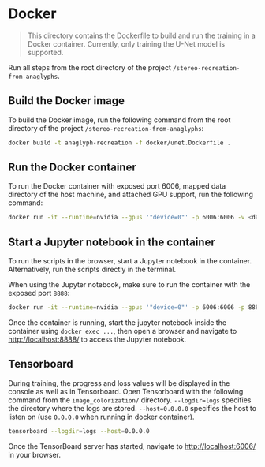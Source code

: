 # Docker

> This directory contains the Dockerfile to build and run the training in a Docker container.
> Currently, only training the U-Net model is supported.

Run all steps from the root directory of the project
`/stereo-recreation-from-anaglyphs`.

## Build the Docker image

To build the Docker image, run the following command from the root directory of the project `/stereo-recreation-from-anaglyphs`:

```bash
docker build -t anaglyph-recreation -f docker/unet.Dockerfile .
```

## Run the Docker container

To run the Docker container with exposed port 6006, mapped data directory of the host machine, and attached GPU support, run the following command:

```bash
docker run -it --runtime=nvidia --gpus '"device=0"' -p 6006:6006 -v <data-dir of the hostmachine>:/data/ --name anaglyph-recreation-container --shm-size=3gb anaglyph-recreation
```

## Start a Jupyter notebook in the container

To run the scripts in the browser, start a Jupyter notebook in the container. Alternatively, run the scripts directly in the terminal.

When using the Jupyter notebook, make sure to run the container with the exposed port `8888`:

```bash
docker run -it --runtime=nvidia --gpus '"device=0"' -p 6006:6006 -p 8888:8888 -v <data-dir of the hostmachine>:/data/ --name anaglyph-recreation-container --shm-size=3gb anaglyph-recreation
```

Once the container is running, start the jupyter notebook inside the container using `docker exec ...`, then open a browser and navigate to [http://localhost:8888/](http://localhost:8888/) to access the Jupyter notebook.

## Tensorboard

During training, the progress and loss values will be displayed in the console as well as in Tensorboard.
Open Tensorboard with the following command from the `image_colorization/` directory.
`--logdir=logs` specifies the directory where the logs are stored.
`--host=0.0.0.0` specifies the host to listen on (use `0.0.0.0` when running in docker container).

```bash
tensorboard --logdir=logs --host=0.0.0.0
```

Once the TensorBoard server has started, navigate to [http://localhost:6006/](http://localhost:6006/) in your browser.